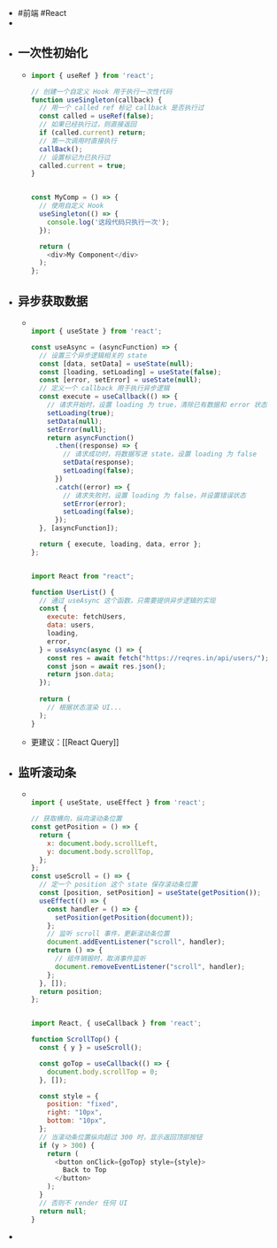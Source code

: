 - #前端 #React
-
- ## 一次性初始化
	- ```js
	  import { useRef } from 'react';
	  
	  // 创建一个自定义 Hook 用于执行一次性代码
	  function useSingleton(callback) {
	    // 用一个 called ref 标记 callback 是否执行过
	    const called = useRef(false);
	    // 如果已经执行过，则直接返回
	    if (called.current) return;
	    // 第一次调用时直接执行
	    callBack();
	    // 设置标记为已执行过
	    called.current = true;
	  }
	  
	  
	  const MyComp = () => {
	    // 使用自定义 Hook
	    useSingleton(() => {
	      console.log('这段代码只执行一次');
	    });
	  
	    return (
	      <div>My Component</div>
	    );
	  };
	  ```
- ## 异步获取数据
	- ```js
	  
	  import { useState } from 'react';
	  
	  const useAsync = (asyncFunction) => {
	    // 设置三个异步逻辑相关的 state
	    const [data, setData] = useState(null);
	    const [loading, setLoading] = useState(false);
	    const [error, setError] = useState(null);
	    // 定义一个 callback 用于执行异步逻辑
	    const execute = useCallback(() => {
	      // 请求开始时，设置 loading 为 true，清除已有数据和 error 状态
	      setLoading(true);
	      setData(null);
	      setError(null);
	      return asyncFunction()
	        .then((response) => {
	          // 请求成功时，将数据写进 state，设置 loading 为 false
	          setData(response);
	          setLoading(false);
	        })
	        .catch((error) => {
	          // 请求失败时，设置 loading 为 false，并设置错误状态
	          setError(error);
	          setLoading(false);
	        });
	    }, [asyncFunction]);
	  
	    return { execute, loading, data, error };
	  };
	  
	  
	  import React from "react";
	  
	  function UserList() {
	    // 通过 useAsync 这个函数，只需要提供异步逻辑的实现
	    const {
	      execute: fetchUsers,
	      data: users,
	      loading,
	      error,
	    } = useAsync(async () => {
	      const res = await fetch("https://reqres.in/api/users/");
	      const json = await res.json();
	      return json.data;
	    });
	    
	    return (
	      // 根据状态渲染 UI...
	    );
	  }
	  ```
	- 更建议：[[React Query]]
- ## 监听滚动条
	- ```js
	  
	  import { useState, useEffect } from 'react';
	  
	  // 获取横向，纵向滚动条位置
	  const getPosition = () => {
	    return {
	      x: document.body.scrollLeft,
	      y: document.body.scrollTop,
	    };
	  };
	  const useScroll = () => {
	    // 定一个 position 这个 state 保存滚动条位置
	    const [position, setPosition] = useState(getPosition());
	    useEffect(() => {
	      const handler = () => {
	        setPosition(getPosition(document));
	      };
	      // 监听 scroll 事件，更新滚动条位置
	      document.addEventListener("scroll", handler);
	      return () => {
	        // 组件销毁时，取消事件监听
	        document.removeEventListener("scroll", handler);
	      };
	    }, []);
	    return position;
	  };
	  
	  
	  import React, { useCallback } from 'react';
	  
	  function ScrollTop() {
	    const { y } = useScroll();
	  
	    const goTop = useCallback(() => {
	      document.body.scrollTop = 0;
	    }, []);
	  
	    const style = {
	      position: "fixed",
	      right: "10px",
	      bottom: "10px",
	    };
	    // 当滚动条位置纵向超过 300 时，显示返回顶部按钮
	    if (y > 300) {
	      return (
	        <button onClick={goTop} style={style}>
	          Back to Top
	        </button>
	      );
	    }
	    // 否则不 render 任何 UI
	    return null;
	  }
	  
	  ```
-